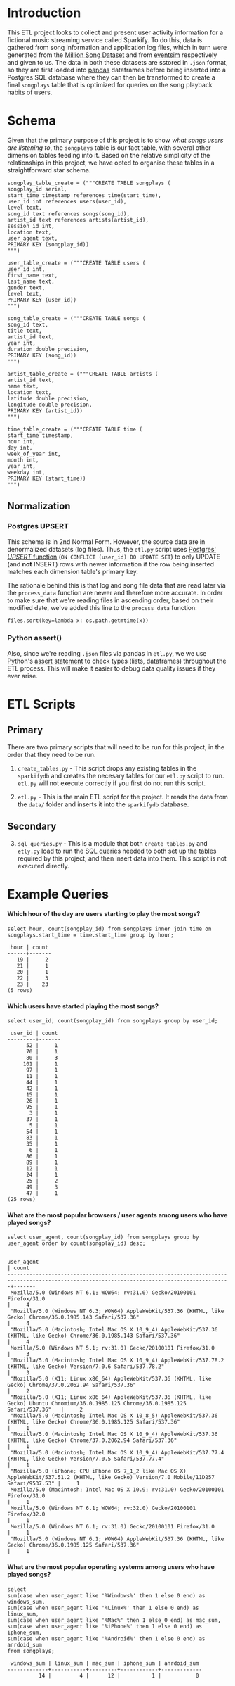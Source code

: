 # Introduction

This ETL project looks to collect and present user activity information for a fictional music streaming service called Sparkify. To do this, data is gathered from song information and application log files, which in turn were generated from the [Million Song Dataset](http://millionsongdataset.com/) and from [eventsim](https://github.com/Interana/eventsim) respectively and given to us. The data in both these datasets are sstored in `.json` format, so they are first loaded into [pandas](https://pandas.pydata.org/) dataframes before being inserted into a Postgres SQL database where they can then be transformed to create a final `songplays` table that is optimized for queries on the song playback habits of users. 

# Schema
Given that the primary purpose of this project is to show _what songs users are listening to_, the `songplays` table is our fact table, with several other dimension tables feeding into it. Based on the relative simplicity of the relationships in this project, we have opted to organise these tables in a straightforward star schema.

```
songplay_table_create = ("""CREATE TABLE songplays (
songplay_id serial,
start_time timestamp references time(start_time),
user_id int references users(user_id),
level text,
song_id text references songs(song_id), 
artist_id text references artists(artist_id),
session_id int,
location text,
user_agent text,
PRIMARY KEY (songplay_id))
""")

user_table_create = ("""CREATE TABLE users (
user_id int,
first_name text,
last_name text, 
gender text,
level text,
PRIMARY KEY (user_id))
""")

song_table_create = ("""CREATE TABLE songs (
song_id text, 
title text, 
artist_id text, 
year int, 
duration double precision,
PRIMARY KEY (song_id))
""")

artist_table_create = ("""CREATE TABLE artists (
artist_id text,
name text,
location text, 
latitude double precision, 
longitude double precision, 
PRIMARY KEY (artist_id))
""")

time_table_create = ("""CREATE TABLE time (
start_time timestamp,
hour int,
day int,
week_of_year int,
month int,
year int,
weekday int,
PRIMARY KEY (start_time))
""")
```


## Normalization

### Postgres UPSERT
This schema is in 2nd Normal Form. However, the source data are in denormalized datasets (log files). Thus, the `etl.py` script uses [Postgres' _UPSERT_ function](https://wiki.postgresql.org/wiki/UPSERT) (`ON CONFLICT (user_id) DO UPDATE SET`) to only UPDATE (and **not** INSERT) rows with newer information if the row being inserted matches each dimension table's primary key. 

The rationale behind this is that log and song file data that are read later via the `process_data` function are newer and therefore more accurate. In order to make sure that we're reading files in ascending order, based on their modified date, we've added this line to the `process_data` function:

`files.sort(key=lambda x: os.path.getmtime(x))`

### Python assert()

Also, since we're reading `.json` files via pandas in `etl.py`, we we use Python's [assert statement](https://www.programiz.com/python-programming/assert-statement) to check types (lists, dataframes) throughout the ETL process. This will make it easier to debug data quality issues if they ever arise.

# ETL Scripts

## Primary
There are two primary scripts that will need to be run for this project, in the order that they need to be run.

1) `create_tables.py`  - This script drops any existing tables in the `sparkifydb` and creates the necesary tables for our `etl.py` script to run. `etl.py` will not execute correctly if you first do not run this script.

2) `etl.py` - This is the main ETL script for the project. It reads the data from the `data/` folder and inserts it into the `sparkifydb` database.

## Secondary
3) `sql_queries.py` - This is a module that both `create_tables.py` and `etly.py` load to run the SQL queries needed to both set up the tables required by this project, and then insert data into them. This script is not executed directly.


# Example Queries 

#### Which hour of the day are users starting to play the most songs?

`select hour, count(songplay_id) from songplays inner join time on songplays.start_time = time.start_time group by hour;`

```
 hour | count 
------+-------
   19 |     2
   21 |     1
   20 |     1
   22 |     3
   23 |    23
(5 rows)
```

#### Which users have started playing the most songs?

`select user_id, count(songplay_id) from songplays group by user_id;`

```
 user_id | count 
---------+-------
      52 |     1
      70 |     1
      80 |     3
     101 |     1
      97 |     1
      11 |     1
      44 |     1
      42 |     1
      15 |     1
      26 |     1
      95 |     1
       3 |     1
      37 |     1
       5 |     1
      54 |     1
      83 |     1
      35 |     1
       6 |     1
      86 |     1
      89 |     1
      12 |     1
      24 |     1
      25 |     2
      49 |     3
      47 |     1
(25 rows)
```


#### What are the most popular browsers / user agents among users who have played songs?

`select user_agent, count(songplay_id) from songplays group by user_agent order by count(songplay_id) desc;`

```
                                                                 user_agent                                                                  | count 
---------------------------------------------------------------------------------------------------------------------------------------------+-------
 Mozilla/5.0 (Windows NT 6.1; WOW64; rv:31.0) Gecko/20100101 Firefox/31.0                                                                    |     4
 "Mozilla/5.0 (Windows NT 6.3; WOW64) AppleWebKit/537.36 (KHTML, like Gecko) Chrome/36.0.1985.143 Safari/537.36"                             |     4
 "Mozilla/5.0 (Macintosh; Intel Mac OS X 10_9_4) AppleWebKit/537.36 (KHTML, like Gecko) Chrome/36.0.1985.143 Safari/537.36"                  |     4
 Mozilla/5.0 (Windows NT 5.1; rv:31.0) Gecko/20100101 Firefox/31.0                                                                           |     3
 "Mozilla/5.0 (Macintosh; Intel Mac OS X 10_9_4) AppleWebKit/537.78.2 (KHTML, like Gecko) Version/7.0.6 Safari/537.78.2"                     |     3
 "Mozilla/5.0 (X11; Linux x86_64) AppleWebKit/537.36 (KHTML, like Gecko) Chrome/37.0.2062.94 Safari/537.36"                                  |     2
 "Mozilla/5.0 (X11; Linux x86_64) AppleWebKit/537.36 (KHTML, like Gecko) Ubuntu Chromium/36.0.1985.125 Chrome/36.0.1985.125 Safari/537.36"   |     2
 "Mozilla/5.0 (Macintosh; Intel Mac OS X 10_8_5) AppleWebKit/537.36 (KHTML, like Gecko) Chrome/36.0.1985.125 Safari/537.36"                  |     1
 "Mozilla/5.0 (Macintosh; Intel Mac OS X 10_9_4) AppleWebKit/537.36 (KHTML, like Gecko) Chrome/37.0.2062.94 Safari/537.36"                   |     1
 "Mozilla/5.0 (Macintosh; Intel Mac OS X 10_9_4) AppleWebKit/537.77.4 (KHTML, like Gecko) Version/7.0.5 Safari/537.77.4"                     |     1
 "Mozilla/5.0 (iPhone; CPU iPhone OS 7_1_2 like Mac OS X) AppleWebKit/537.51.2 (KHTML, like Gecko) Version/7.0 Mobile/11D257 Safari/9537.53" |     1
 Mozilla/5.0 (Macintosh; Intel Mac OS X 10.9; rv:31.0) Gecko/20100101 Firefox/31.0                                                           |     1
 Mozilla/5.0 (Windows NT 6.1; WOW64; rv:32.0) Gecko/20100101 Firefox/32.0                                                                    |     1
 Mozilla/5.0 (Windows NT 6.1; rv:31.0) Gecko/20100101 Firefox/31.0                                                                           |     1
 "Mozilla/5.0 (Windows NT 6.1; WOW64) AppleWebKit/537.36 (KHTML, like Gecko) Chrome/36.0.1985.125 Safari/537.36"                             |     1
```

#### What are the most popular operating systems among users who have played songs?

```
select 
sum(case when user_agent like '%Windows%' then 1 else 0 end) as windows_sum, 
sum(case when user_agent like '%Linux%' then 1 else 0 end) as linux_sum, 
sum(case when user_agent like '%Mac%' then 1 else 0 end) as mac_sum, 
sum(case when user_agent like '%iPhone%' then 1 else 0 end) as iphone_sum, 
sum(case when user_agent like '%Android%' then 1 else 0 end) as anrdoid_sum 
from songplays;
```

```
 windows_sum | linux_sum | mac_sum | iphone_sum | anrdoid_sum 
-------------+-----------+---------+------------+-------------
          14 |         4 |      12 |          1 |           0
```
